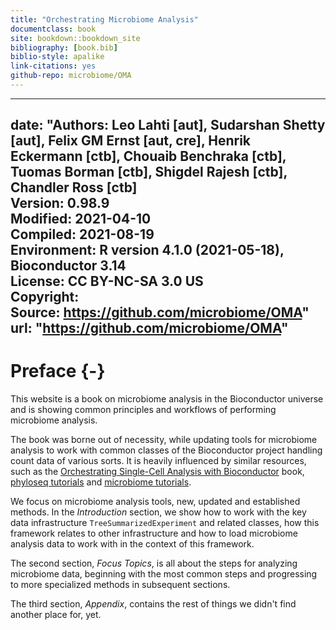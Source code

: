 ```yaml
--- 
title: "Orchestrating Microbiome Analysis"
documentclass: book
site: bookdown::bookdown_site
bibliography: [book.bib]
biblio-style: apalike
link-citations: yes
github-repo: microbiome/OMA
---
```




---
date: "**Authors:** Leo Lahti [aut], Sudarshan Shetty [aut], Felix GM Ernst [aut, cre], Henrik Eckermann [ctb], Chouaib Benchraka [ctb], Tuomas Borman [ctb], Shigdel Rajesh [ctb], Chandler Ross [ctb]<br/>
  **Version:** 0.98.9<br/>
  **Modified:** 2021-04-10<br/>
  **Compiled:** 2021-08-19<br/>
  **Environment:** R version 4.1.0 (2021-05-18), Bioconductor 3.14<br/>
  **License:** CC BY-NC-SA 3.0 US<br/>
  **Copyright:** <br/>
  **Source:** https://github.com/microbiome/OMA"
url: "https://github.com/microbiome/OMA"
---

# Preface {-}

This website is a book on microbiome analysis in the Bioconductor universe and
is showing common principles and workflows of performing microbiome analysis.

The book was borne out of necessity, while updating tools for microbiome
analysis to work with common classes of the Bioconductor project handling 
count data of various sorts. It is heavily influenced by similar resources, such
as the [Orchestrating Single-Cell Analysis with Bioconductor](https://www.nature.com/articles/s41592-019-0654-x)
book, [phyloseq tutorials](http://joey711.github.io/phyloseq/tutorials-index)
and [microbiome tutorials](https://microbiome.github.io/tutorials/).

We focus on microbiome analysis tools, new, updated and established methods.
In the *Introduction* section, we show how to work with the key data 
infrastructure `TreeSummarizedExperiment` and related classes, how this 
framework relates to other infrastructure and how to load microbiome analysis 
data to work with in the context of this framework.

The second section, *Focus Topics*, is all about the steps for analyzing
microbiome data, beginning with the most common steps and progressing to
more specialized methods in subsequent sections.

The third section, *Appendix*, contains the rest of things we didn't find 
another place for, yet.



<script type="text/javascript">
// This block adds image to the front page
title=document.getElementById('header');
title.innerHTML = title.innerHTML + 

'<img src="https://user-images.githubusercontent.com/60338854/128359392\
-6feef8df-30e9-4ea0-ae3b-4bb619d746ed.png" alt="Microbiome" width="50%"/>' +

'<p style="font-size:12px">Figure source: Moreno-Indias <i>et al</i>. (2021) \
<a href="https://doi.org/10.3389/fmicb.2021.635781">Statistical and \
Machine Learning Techniques in Human Microbiome Studies: Contemporary \
Challenges and Solutions</a>. Frontiers in Microbiology 12:11.</p>'
</script>
